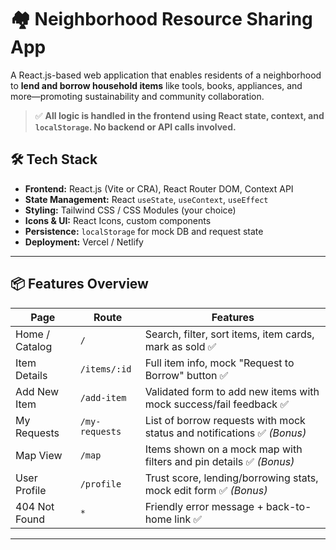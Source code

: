 # 🏘️ Neighborhood Resource Sharing App

A React.js-based web application that enables residents of a neighborhood to **lend and borrow household items** like tools, books, appliances, and more—promoting sustainability and community collaboration.

> ✅ **All logic is handled in the frontend using React state, context, and `localStorage`. No backend or API calls involved.**

## 🛠️ Tech Stack

- **Frontend:** React.js (Vite or CRA), React Router DOM, Context API
- **State Management:** React `useState`, `useContext`, `useEffect`
- **Styling:** Tailwind CSS / CSS Modules (your choice)
- **Icons & UI:** React Icons, custom components
- **Persistence:** `localStorage` for mock DB and request state
- **Deployment:** Vercel / Netlify

---

## 📦 Features Overview

| Page                     | Route          | Features                                                                 |
|--------------------------|----------------|--------------------------------------------------------------------------|
| Home / Catalog           | `/`            | Search, filter, sort items, item cards, mark as sold ✅                  |
| Item Details             | `/items/:id`   | Full item info, mock "Request to Borrow" button ✅                       |
| Add New Item             | `/add-item`    | Validated form to add new items with mock success/fail feedback ✅      |
| My Requests              | `/my-requests` | List of borrow requests with mock status and notifications ✅ *(Bonus)* |
| Map View                 | `/map`         | Items shown on a mock map with filters and pin details ✅ *(Bonus)*     |
| User Profile             | `/profile`     | Trust score, lending/borrowing stats, mock edit form ✅ *(Bonus)*       |
| 404 Not Found            | `*`            | Friendly error message + back-to-home link ✅                            |

---

